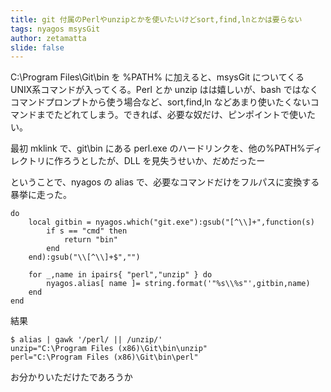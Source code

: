 ```yaml
---
title: git 付属のPerlやunzipとかを使いたいけどsort,find,lnとかは要らない
tags: nyagos msysGit
author: zetamatta
slide: false
---
```

C:\Program Files\Git\bin を %PATH% に加えると、msysGit についてくる UNIX系コマンドが入ってくる。Perl とか unzip はは嬉しいが、bash ではなくコマンドプロンプトから使う場合など、sort,find,ln などあまり使いたくないコマンドまでたどれてしまう。できれば、必要な奴だけ、ピンポイントで使いたい。

最初 mklink で、git\bin にある perl.exe のハードリンクを、他の%PATH%ディレクトリに作ろうとしたが、DLL を見失うせいか、だめだったー

ということで、nyagos の alias で、必要なコマンドだけをフルパスに変換する暴挙に走った。

```Lua:.nyagos
do
    local gitbin = nyagos.which("git.exe"):gsub("[^\\]+",function(s)
        if s == "cmd" then
            return "bin"
        end
    end):gsub("\\[^\\]+$","")

    for _,name in ipairs{ "perl","unzip" } do
        nyagos.alias[ name ]= string.format('"%s\\%s"',gitbin,name)
    end
end
```

結果

```
$ alias | gawk '/perl/ || /unzip/'
unzip="C:\Program Files (x86)\Git\bin\unzip"
perl="C:\Program Files (x86)\Git\bin\perl"
```

お分かりいただけたであろうか

